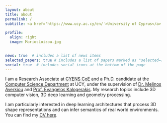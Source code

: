 ```yaml
---
layout: about
title: about
permalink: /
subtitle: <a href='https://www.ucy.ac.cy/en/'>University of Cyprus</a>

profile:
  align: right
  image: MariosLoizou.jpg
    

news: true  # includes a list of news items
selected_papers: true # includes a list of papers marked as "selected={true}"
social: true  # includes social icons at the bottom of the page
---
```


I am a Research Associate at [CYENS CoE](https://www.cyens.org.cy) and a Ph.D. candidate at the 
[Computer Science Department](https://www.cs.ucy.ac.cy/) at UCY, under the supervision of
[Dr. Melinos Averkiou](https://www.cyens.org.cy/en-gb/about/people/research-department/multidisciplinary-research-groups/mrg-leaders/melinos-averkiou-1/)
and [Prof. Evangelos Kalogerakis](https://people.cs.umass.edu/~kalo/). My research topics include 3D computer vision, 3D deep learning and geometry processing.

I am particularly interested in deep learning architectures that process 3D shape representations and can infer semantics of real world environments. 
You can find my [CV here](https://marios2019.github.io/assets/pdf/Marios_Loizou_CV.pdf).
